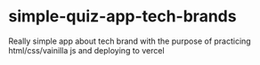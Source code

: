 # simple-quiz-app-tech-brands

Really simple app about tech brand with the purpose of practicing html/css/vainilla js and deploying to vercel
